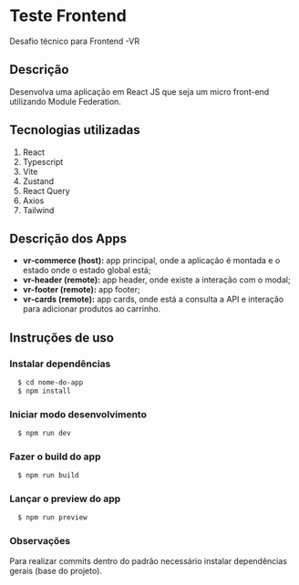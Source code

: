 # Teste Frontend

Desafio técnico para Frontend -VR

## Descrição

Desenvolva uma aplicação em React JS que seja um micro front-end utilizando Module Federation.

## Tecnologias utilizadas

1. React
2. Typescript
3. Vite
4. Zustand
5. React Query
6. Axios
7. Tailwind

## Descrição dos Apps

- **vr-commerce (host):** app principal, onde a aplicação é montada e o estado onde o estado global está;
- **vr-header (remote):** app header, onde existe a interação com o modal;
- **vr-footer (remote):** app footer;
- **vr-cards (remote):** app cards, onde está a consulta a API e interação para adicionar produtos ao carrinho.

## Instruções de uso

### Instalar dependências

```bash
  $ cd nome-do-app
  $ npm install
```

### Iniciar modo desenvolvimento

```bash
  $ npm run dev
```

### Fazer o build do app

```bash
  $ npm run build
```

### Lançar o preview do app

```bash
  $ npm run preview
```

### Observações

Para realizar commits dentro do padrão necessário instalar dependências gerais (base do projeto).
